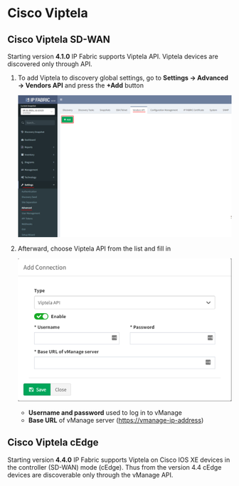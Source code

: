 # Cisco Viptela

## Cisco Viptela SD-WAN

Starting version **4.1.0** IP Fabric supports Viptela API. Viptela devices are discovered only through API.

1. To add Viptela to discovery global settings, go to **Settings → Advanced → Vendors API** and press the **+Add** button

    ![vendor api add](vendor_api_add.png)

2. Afterward, choose Viptela API from the list and fill in

    ![viptela api add](viptela_api_add.png)

    - **Username and password** used to log in to vManage
    - **Base URL** of vManage server ([https://vmanage-ip-address](https://vmanage-ip-address))

## Cisco Viptela cEdge

Starting version **4.4.0** IP Fabric supports Viptela on Cisco IOS XE devices in the controller (SD-WAN) mode (cEdge). Thus from the version 4.4 cEdge devices are discoverable only through the vManage API.
